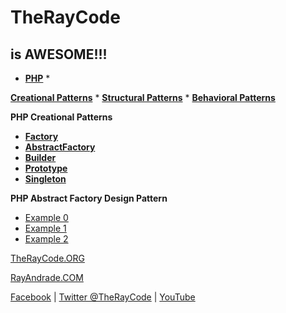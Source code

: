 # TheRayCode
## is AWESOME!!!

* **[PHP](../README.md)** * 

**[Creational Patterns](../README.md)** * **[Structural Patterns](../../Structural/README.md)** * **[Behavioral Patterns](../../Behavioral/README.md)**

**PHP Creational Patterns**

 * **[Factory](../Factory/README.md)**
 * **[AbstractFactory](../AbstractFactory/README.md)**
 * **[Builder]([../Builder/](../Builder%20))**
 * **[Prototype](../Prototype/README.md)**
 * **[Singleton](../Singleton/README.md)**

**PHP Abstract Factory Design Pattern**

* [Example 0](./AF0/README.md)
* [Example 1](./AF1/)
* [Example 2](./AF2/)


[TheRayCode.ORG](https://www.TheRayCode.org)

[RayAndrade.COM](https://www.RayAndrade.com)


[Facebook](https://www.facebook.com/TheRayCode/) | [Twitter @TheRayCode](https://www.twitter.com/TheRayCode/) | [YouTube](https://www.youtube.com/AndradeRay/)
